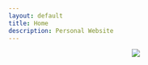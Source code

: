 ```yaml
---
layout: default
title: Home
description: Personal Website
---
```


<div style="text-align:center"><img src ="{{ site.baseurl }}/img/random_sunset.png" /></div>
